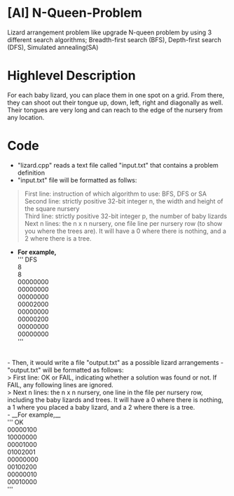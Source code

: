 # [AI] N-Queen-Problem
Lizard arrangement problem like upgrade N-queen problem by using 3 different search algorithms; Breadth-first search (BFS), Depth-first search (DFS), Simulated annealing(SA)

# Highlevel Description
For each baby lizard, you can place them in one spot on a grid. From there, they can shoot out their tongue up, down, left, right and diagonally as well. Their tongues are very long and can reach to the edge of the nursery from any location.

# Code
- "lizard.cpp" reads a text file called "input.txt" that contains a problem definition
- "input.txt" file will be formatted as follws:
> First line: instruction of which algorithm to use: BFS, DFS or SA<br />
> Second line: strictly positive 32-bit integer n, the width and height of the square nursery<br />
> Third line: strictly positive 32-bit integer p, the number of baby lizards<br />
> Next n lines: the n x n nursery, one file line per nursery row (to show you where the trees are). It will have a 0 where there is nothing, and a 2 where there is a tree.<br />
- __For example,__<br />
'''
DFS<br />
8<br />
8 <br />
00000000<br />
00000000<br />
00000000<br />
00002000<br />
00000000<br />
00000200<br />
00000000<br />
00000000<br />
'''
<br />
- Then, it would write a file "output.txt" as a possible lizard arrangements
- "output.txt" will be formatted as follows:<br />
> First line: OK or FAIL, indicating whether a solution was found or not. If FAIL, any following lines are ignored.<br />
> Next n lines: the n x n nursery, one line in the file per nursery row, including the baby lizards and trees. It will have a 0 where there is nothing, a 1 where you placed a baby lizard, and a 2 where there is a tree.<br />
- __For example,__<br />
'''
OK<br />
00000100<br />
10000000<br />
00001000<br />
01002001<br />
00000000<br />
00100200<br />
00000010<br />
00010000<br />
'''
